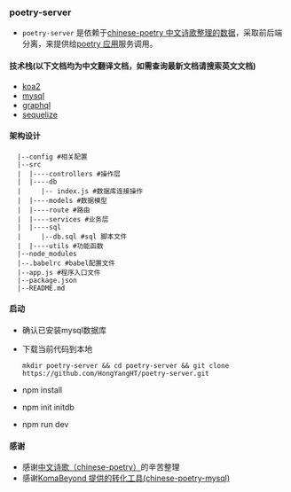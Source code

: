 ### poetry-server
- `poetry-server` 是依赖于[chinese-poetry 中文诗歌整理的数据](https://github.com/chinese-poetry/chinese-poetry)，采取前后端分离，来提供给[poetry 应用]()服务调用。

#### 技术栈(以下文档均为中文翻译文档，如需查询最新文档请搜索英文文档)
- [koa2](https://koa.bootcss.com/)
- [mysql](https://www.mysql.com/)
- [graphql](http://graphql.cn/)
- [sequelize](https://github.com/demopark/sequelize-docs-Zh-CN)

#### 架构设计
```
  |--config #相关配置
  |--src
  |  |----controllers #操作层
  |  |----db
  |     |-- index.js #数据库连接操作
  |  |----models #数据模型
  |  |----route #路由
  |  |----services #业务层
  |  |----sql
  |     |--db.sql #sql 脚本文件
  |  |----utils #功能函数
  |--node_modules
  |--.babelrc #babel配置文件
  |--app.js #程序入口文件
  |--package.json
  |--README.md
```

#### 启动
- 确认已安装mysql数据库
- 下载当前代码到本地
  
  `
  mkdir poetry-server && cd poetry-server && git clone https://github.com/HongYangHT/poetry-server.git
  `
- npm install 
- npm init initdb
- npm run dev

#### 感谢
- 感谢[中文诗歌（chinese-poetry）](https://github.com/chinese-poetry/chinese-poetry)的辛苦整理
- 感谢[KomaBeyond 提供的转化工具(chinese-poetry-mysql)](https://github.com/KomaBeyond/chinese-poetry-mysql)
